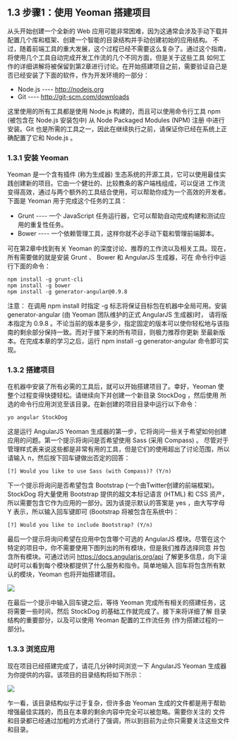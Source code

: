 ## 1.3 步骤1：使用 Yeoman 搭建项目

从头开始创建一个全新的 Web 应用可能非常困难，因为这通常会涉及手动下载并配置几个库和框架、创建一个智能的目录结构并手动创建初始的应用结构。
不过，随着前端工具的重大发展，这个过程已经不需要这么复杂了。通过这个指南，将使用几个工具自动完成开发工作流的几个不同方面，但是关于这些工具
如何工作的详细讲解将被保留到第2章进行讨论。在开始搭建项目之前，需要验证自己是否已经安装了下面的软件，作为开发环境的一部分：

- Node.js  ---- http://nodejs.org
- Git  ---- http://git-scm.com/downloads

这里使用的所有工具都是使用 Node.js 构建的，而且可以使用命令行工具 npm (被包含在 Node.js 安装包中) 从 Node Packaged Modules (NPM) 注册
中进行安装。Git 也是所需的工具之一，因此在继续执行之前，请保证你已经在系统上正确配置了它和 Node.js 。

### 1.3.1 安装 Yeoman

Yeoman 是一个含有插件 (称为生成器) 生态系统的开源工具，它可以使用最佳实践创建新的项目。它由一个健壮的、比较教条的客户端栈组成，可以促进
工作流变得高效，通过与两个额外的工具结合使用，可以帮助你成为一个高效的开发者。下面是 Yeoman 用于完成这个任务的工具：

- Grunt ---- 一个 JavaScript 任务运行器，它可以帮助自动完成构建和测试应用的重复性任务。
- Bower ---- 一个依赖管理工具，这样你就不必手动下载和管理前端脚本。

可在第2章中找到有关 Yeoman 的深度讨论、推荐的工作流以及相关工具。现在，所有需要做的就是安装 Grunt 、 Bower 和 AngularJS 生成器，可在
命令行中运行下面的命令：

    npm install -g grunt-cli
    npm install -g bower
    npm install -g generator-angular@0.9.8

注意： 在调用 npm install 时指定 -g 标志将保证目标包在机器中全局可用。安装 generator-angular (由 Yeoman 团队维护的正式 AngularJS 生成器)时，
请将版本指定为 0.9.8 。不论当前的版本是多少，指定固定的版本可以使你轻松地与该指南的剩余部分保持一致。而对于接下来的所有项目，则极力推荐你更新
至最新版本。在完成本章的学习之后，运行 npm install -g generator-angular 命令即可实现。

### 1.3.2 搭建项目

在机器中安装了所有必需的工具后，就可以开始搭建项目了。幸好，Yeoman 使整个过程变得快捷轻松。请继续向下并创建一个新目录 StockDog ，然后使用
所选的命令行应用浏览至该目录。在新创建的项目目录中运行以下命令：

    yo angular StockDog

这是运行 AngularJS Yeoman 生成器的第一步，它将询问一些关于希望如何创建应用的问题。第一个提示将询问是否希望使用 Sass (采用 Compass) 。
尽管对于管理样式表来说这些都是非常有用的工具，但是它们的使用超出了讨论范围，所以请输入 n，然后按下回车键做出否定的回答：

    [?] Would you like to use Sass (with Compass)? (Y/n)

下一个提示将询问是否希望包含 Bootstrap (一个由Twitter创建的前端框架)。StockDog 将大量使用 Bootstrap 提供的超文本标记语言 (HTML) 和
CSS 资产，所以需要包含它作为应用的一部分。因为该提示默认的答案是 yes ，由大写字母 Y 表示，所以输入回车键即可 (Bootstrap 将被包含在系统中)：

    [?] Would you like to include Bootstrap? (Y/n)

最后一个提示将询问希望在应用中包含哪个可选的 AngularJS 模块。尽管在这个特定的项目中，你不需要使用下图列出的所有模块，但是我们推荐选择同意
并包含所有模块。可通过访问 https://docs.angularjs.org/api 了解更多信息，向下滚动时可以看到每个模块都提供了什么服务和指令。简单地输入
回车将包含所有默认的模块，Yeoman 也将开始搭建项目。

![](https://i.imgur.com/Fn80Jnr.png)

在最后一个提示中输入回车键之后，等待 Yeoman 完成所有相关的搭建任务，这将需要一些时间，然后 StockDog 的基础工作就完成了。接下来将详细了解
目录结构的重要部分，以及可以使用 Yeoman 配置的工作流任务 (作为搭建过程的一部分)。


### 1.3.3 浏览应用

现在项目已经搭建完成了，请花几分钟时间浏览一下 AngularJS Yeoman 生成器为你提供的内容。该项目的目录结构将如下所示：

![](https://i.imgur.com/EKhsb2X.png)

乍一看，该目录结构似乎过于复杂，但许多由 Yeoman 生成的文件都是用于帮助增强最佳实践的，而且在本章的剩余内容中完全可以被忽略。需要你关注的
文件和目录都已经通过加粗的方式进行了强调，所以到目前为止你只需要关注这些文件和目录。



